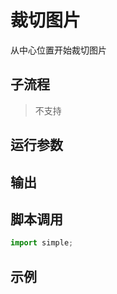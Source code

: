 # 裁切图片 
从中心位置开始裁切图片

## 子流程
> 不支持


## 运行参数




## 输出

    


## 脚本调用

```python
import simple;

```

## 示例